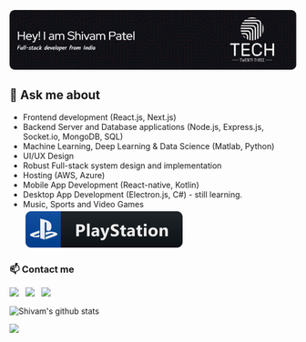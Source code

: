 [![](https://github.com/slycadelic/slycadelic/blob/ac0ba49316e9c49c9d7c863d7375276152945985/github-header-image%20(1).png)](https://www.tech23gaming.com/)

## 💬 Ask me about
- Frontend  development (React.js, Next.js)
- Backend Server and Database applications (Node.js, Express.js, Socket.io, MongoDB, SQL)
- Machine Learning, Deep Learning & Data Science (Matlab, Python)
- UI/UX Design
- Robust Full-stack system design and implementation
- Hosting (AWS, Azure)
- Mobile App Development (React-native, Kotlin)
- Desktop App Development (Electron.js, C#) - still learning.
- Music, Sports and Video Games <img src="https://raw.githubusercontent.com/slycadelic/slycadelic/7adf602709f7cba5ebaa478affeb1452725a40c8/PSbadge.svg" alt="PS3" style="vertical-align:middle; margin:4px"> 


### 📫 Contact me
<a href="mailto:shivam_patel@hotmail.com"><img src="https://img.icons8.com/fluent/48/000000/gmail.png" width="3.5%"/></a> &nbsp; [<img src="https://img.icons8.com/color/48/000000/twitter.png" width="3.5%"/>](https://twitter.com/sp__1991) &nbsp; [<img src="https://img.icons8.com/color/48/000000/linkedin.png" width="3.5%"/>](https://www.linkedin.com/in/spatel04/)

![Shivam's github stats](https://github-readme-stats.vercel.app/api?username=slycadelic&hide=["issues"]&show_icons=true&theme=transparent)

![](https://komarev.com/ghpvc/?username=slycadelic&color=ff4500)